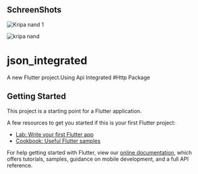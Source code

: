 ## SchreenShots
![Kripa nand 1](https://user-images.githubusercontent.com/84653657/119824188-42be8c80-bf13-11eb-8a62-5ba5b61a6a39.jpg)

![kripa nand](https://user-images.githubusercontent.com/84653657/119824200-46521380-bf13-11eb-84c2-c0eaeb66c007.jpg)
# json_integrated

A new Flutter project.Using Api Integrated #Http Package

## Getting Started

This project is a starting point for a Flutter application.

A few resources to get you started if this is your first Flutter project:

- [Lab: Write your first Flutter app](https://flutter.dev/docs/get-started/codelab)
- [Cookbook: Useful Flutter samples](https://flutter.dev/docs/cookbook)

For help getting started with Flutter, view our
[online documentation](https://flutter.dev/docs), which offers tutorials,
samples, guidance on mobile development, and a full API reference.

